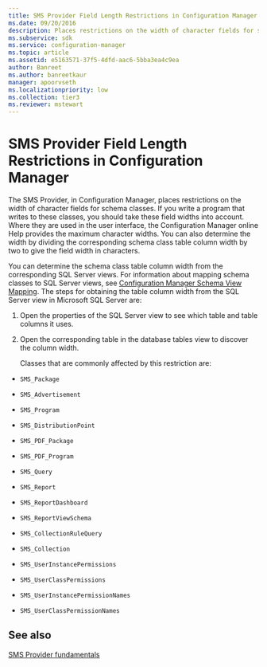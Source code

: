 ```yaml
---
title: SMS Provider Field Length Restrictions in Configuration Manager
ms.date: 09/20/2016
description: Places restrictions on the width of character fields for schema classes.
ms.subservice: sdk
ms.service: configuration-manager
ms.topic: article
ms.assetid: e5163571-37f5-4dfd-aac6-5bba3ea4c9ea
author: Banreet
ms.author: banreetkaur
manager: apoorvseth
ms.localizationpriority: low
ms.collection: tier3
ms.reviewer: mstewart
---
```

# SMS Provider Field Length Restrictions in Configuration Manager
The SMS Provider, in Configuration Manager, places restrictions on the width of character fields for schema classes. If you write a program that writes to these classes, you should take these field widths into account. Where they are used in the user interface, the Configuration Manager online Help provides the maximum character widths. You can also determine the width by dividing the corresponding schema class table column width by two to give the field width in characters.

 You can determine the schema class table column width from the corresponding SQL Server views. For information about mapping schema classes to SQL Server views, see [Configuration Manager Schema View Mapping](../../../develop/core/understand/configuration-manager-schema-view-mapping.md). The steps for obtaining the table column width from the SQL Server view in Microsoft SQL Server are:

1. Open the properties of the SQL Server view to see which table and table columns it uses.

2. Open the corresponding table in the database tables view to discover the column width.

   Classes that are commonly affected by this restriction are:

-   `SMS_Package`

-   `SMS_Advertisement`

-   `SMS_Program`

-   `SMS_DistributionPoint`

-   `SMS_PDF_Package`

-   `SMS_PDF_Program`

-   `SMS_Query`

-   `SMS_Report`

-   `SMS_ReportDashboard`

-   `SMS_ReportViewSchema`

-   `SMS_CollectionRuleQuery`

-   `SMS_Collection`

-   `SMS_UserInstancePermissions`

-   `SMS_UserClassPermissions`

-   `SMS_UserInstancePermissionNames`

-   `SMS_UserClassPermissionNames`

## See also

 [SMS Provider fundamentals](sms-provider-fundamentals.md)
